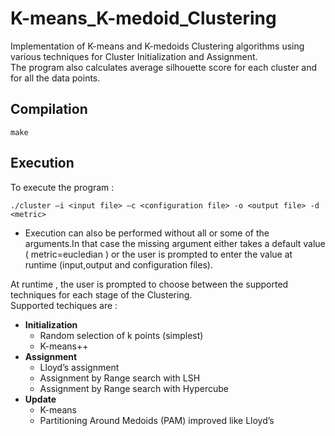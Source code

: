 # K-means_K-medoid_Clustering
Implementation of K-means and K-medoids Clustering algorithms using various techniques for Cluster Initialization and Assignment.  
The program also calculates average silhouette score for each cluster and for all the data points.


## Compilation
~~~
make
~~~

## Execution
To execute the program :
~~~
./cluster –i <input file> –c <configuration file> -o <output file> -d <metric>
~~~
- Execution can also be performed without all or some of the arguments.In that case the missing argument either takes a default value ( metric=eucledian ) or the user is prompted to enter the value at runtime (input,output and configuration files).

At runtime , the user is prompted to choose between the supported techniques for each stage of the Clustering.  
Supported techiques are :  
- **Initialization**     
  - Random selection of k points (simplest)  
  - K-means++  
- **Assignment** 
  - Lloyd’s assignment 
  - Assignment by Range search with LSH
  - Assignment by Range search with Hypercube 
- **Update** 
  - K-means 
  - Partitioning Around Medoids (PAM) improved like Lloyd’s
